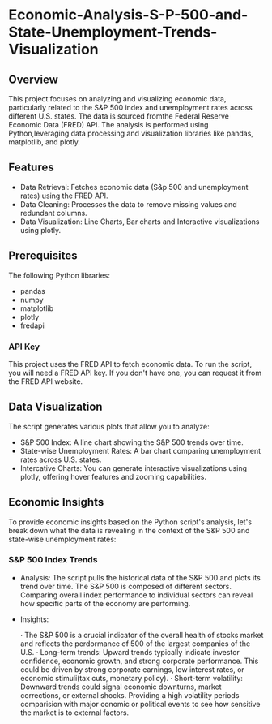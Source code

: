 # Economic-Analysis-S-P-500-and-State-Unemployment-Trends-Visualization

## Overview
This project focuses on analyzing and visualizing economic data, particularly related to the S&P 500 index and unemployment rates across different U.S. states. The data is sourced fromthe Federal Reserve Economic Data (FRED) API. The analysis is performed using Python,leveraging data processing and visualization libraries like pandas, matplotlib, and plotly.

## Features 
  - Data Retrieval: Fetches economic data (S&p 500 and unemployment rates) using the FRED 
    API.
  - Data Cleaning: Processes the data to remove missing values and redundant columns.
  - Data Visualization: Line Charts, Bar charts and Interactive visualizations using plotly.

## Prerequisites 

The following Python libraries:

  - pandas
  - numpy
  - matplotlib
  - plotly
  - fredapi

### API Key
This project uses the FRED API to fetch economic data. To run the script, you will need a FRED API key. If you don't have one, you can request it from the FRED API website.

## Data Visualization
The script generates various plots that allow you to analyze: 

  - S&P 500 Index: A line chart showing the S&P 500 trends over time.
  - State-wise Unemployment Rates: A bar chart comparing unemployment rates across U.S. 
    states.
  - Intercative Charts: You can generate interactive visualizations using plotly,
    offering hover features and zooming capabilities.

## Economic Insights 
To provide economic insights based on the Python script's analysis, let's break down what the data is revealing in the context of the S&P 500 and state-wise unemployment rates: 

### S&P 500 Index Trends 

  - Analysis: The script pulls the historical data of the S&P 500 and plots its trend 
    over time. The S&P 500 is composed of different sectors. Comparing overall index
    performance to individual sectors can reveal how specific parts of the economy are 
    performing.
  - Insights:

     · The S&P 500 is a crucial indicator of the overall health of stocks market and
       reflects the perdormance of 500 of the largest companies of the U.S.
     · Long-term trends: Upward trends typically indicate investor confidence, economic 
       growth, and strong corporate performance. This could be driven by strong 
       corporate earnings, low interest rates, or economic stimuli(tax cuts, monetary 
       policy). 
     · Short-term volatility: Downward trends could signal economic downturns, market 
       corrections, or external shocks. Providing a high volatility periods comparision
       with major conomic or political events to see how sensitive the market is to 
       external factors.  
